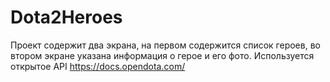 # Dota2Heroes
Проект содержит два экрана, на первом содержится список героев, во втором экране указана информация о герое и его фото.
Используется открытое API https://docs.opendota.com/
